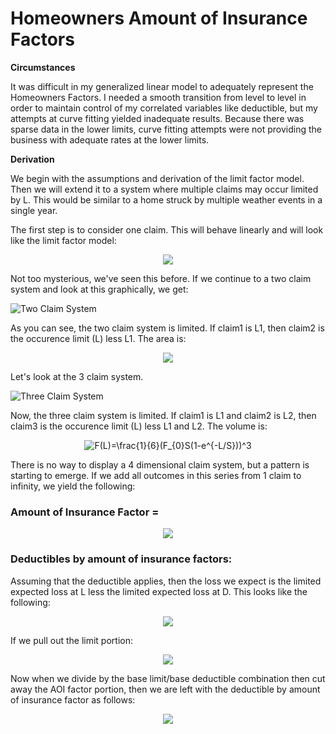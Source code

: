 # Homeowners Amount of Insurance Factors

__Circumstances__

It was difficult in my generalized linear model to adequately represent the Homeowners Factors.  I needed a smooth transition from level to level in order to maintain control of my correlated variables like deductible, but my attempts at curve fitting yielded inadequate results.  Because there was sparse data in the lower limits, curve fitting attempts were not providing the business with adequate rates at the lower limits.  

__Derivation__

We begin with the assumptions and derivation of the limit factor model.  Then we will extend it to a system where multiple claims may occur limited by L.  This would be similar to a home struck by multiple weather events in a single year.  

The first step is to consider one claim.  This will behave linearly and will look like the limit factor model:
<div align="center"><img src="https://latex.codecogs.com/gif.latex?F(L)=F_{0}S(1-e^{-L/S})" /></div>

Not too mysterious, we've seen this before.  If we continue to a two claim system and look at this graphically, we get:

![Two Claim System](images/two_claim_system.png)

As you can see, the two claim system is limited.  If claim1 is L1, then claim2 is the occurence limit (L) less L1.  The area is:

<div align="center"><img src="https://latex.codecogs.com/gif.latex?F(L)=\frac{1}{2}(F_{0}S(1-e^{-L/S}))^2" /></div>

Let's look at the 3 claim system.  

![Three Claim System](images/three_claim_system.png)

Now, the three claim system is limited.  If claim1 is L1 and claim2 is L2, then claim3 is the occurence limit (L) less L1 and L2.  The volume is:

<div align="center"><img src="https://latex.codecogs.com/gif.latex?F(L)=\frac{1}{6}(F_{0}S(1-e^{-L/S}))^3" title="F(L)=\frac{1}{6}(F_{0}S(1-e^{-L/S}))^3" /></div>

There is no way to display a 4 dimensional claim system, but a pattern is starting to emerge.  If we add all outcomes in this series from 1 claim to infinity, we yield the following:

### Amount of Insurance Factor = 
<div align="center"><img src="https://latex.oncodecogs.com/png.image?AOI-Factor=\frac{(e^{F_{0}S(1-e^{(\frac{-L}{S}))}}-1)}{(e^{F_{0}S(1-e^{(\frac{-L_b}{S})})}-1)}"/></div>



### Deductibles by amount of insurance factors: 
Assuming that the deductible applies, then the loss we expect is the limited expected loss at L less the limited expected loss at D.  This looks like the following:

<div align="center"><img src="https://latex.codecogs.com/svg.image?(e^{(F_{0}S(1-e^{-L/S}))}-1)-(e^{(F_{0}S(1-e^{-D/S}))}-1)"  /></div>

If we pull out the limit portion:
<div align="center"><img src="https://latex.codecogs.com/svg.image?(e^{(F_{0}S(1-e^{-L/S}))}-1)(1-(e^{(F_{0}S(1-e^{-D/S}))}-1)/(e^{(F_{0}S(1-e^{-L/S}))}-1))"  /></div>

Now when we divide by the base limit/base deductible combination then cut away the AOI factor portion, then we are left with the deductible by amount of insurance factor as follows:
<div align="center"><img src="https://latex.oncodecogs.com/png.image?DED-by-AOI-Factor=(\frac{(1-\frac{(e^{F_{0}S(1-e^{(\frac{-D}{S})})}-1)}{(e^{F_{0}S(1-e^{(\frac{-L}{S})})}-1)})}{(1-\frac{(e^{F_{0}S(1-e^{(\frac{-D_b}{S})})}-1)}{(e^{F_{0}S(1-e^{(\frac{-L_b}{S})})}-1)})})"/></div>


